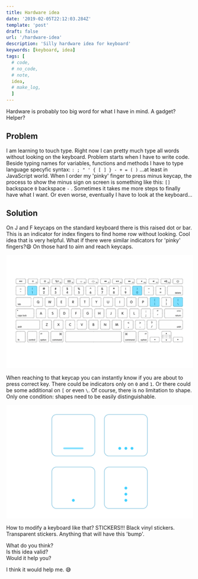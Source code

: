 ```yaml
---
title: Hardware idea
date: '2019-02-05T22:12:03.284Z'
template: 'post'
draft: false
url: '/hardware-idea'
description: 'Silly hardware idea for keyboard'
keywords: [keyboard, idea]
tags: [
  # code,
  # no_code,
  # note,
  idea,
  # make_log,
  ]
---
```


Hardware is probably too big word for what I have in mind. A gadget? Helper?

## Problem

I am learning to touch type. Right now I can pretty much type all words without looking on the keyboard.
Problem starts when I have to write code. Beside typing names for variables, functions and methods I have to type language specyfic syntax:
`: ; " ' { [ ] } - + = ( )` ...at least in JavaScript world.
When I order my 'pinky' finger to press minus keycap, the process to show the minus sign on screen is something like this:
`[]` backspace `0` backspace `-` . Sometimes it takes me more steps to finally have what I want. Or even worse, eventually I have to look at the keyboard...

## Solution

On J and F keycaps on the standard keyboard there is this raised dot or bar. This is an indicator for index fingers to find home row without looking.
Cool idea that is very helpful.
What if there were similar indicators for 'pinky' fingers?😄 On those hard to aim and reach keycaps.

![layout](layout.png)

When reaching to that keycap you can instantly know if you are about to press correct key.
There could be indicators only on `0` and `1`. Or there could be some additional on `[` or even `\`.
Of course, there is no limitation to shape. Only one condition: shapes need to be easily distinguishable.

![bumps](bumps.png)

How to modify a keyboard like that?
STICKERS!!!
Black vinyl stickers. Transparent stickers. Anything that will have this 'bump'.

What do you think?  
Is this idea valid?  
Would it help you?

I think it would help me. 😅
